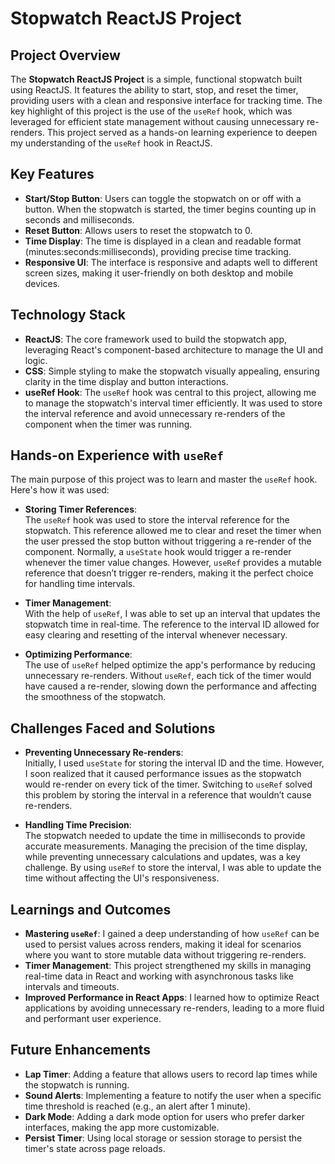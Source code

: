 # Stopwatch ReactJS Project

## Project Overview
The **Stopwatch ReactJS Project** is a simple, functional stopwatch built using ReactJS. It features the ability to start, stop, and reset the timer, providing users with a clean and responsive interface for tracking time. The key highlight of this project is the use of the `useRef` hook, which was leveraged for efficient state management without causing unnecessary re-renders. This project served as a hands-on learning experience to deepen my understanding of the `useRef` hook in ReactJS.

## Key Features
- **Start/Stop Button**: Users can toggle the stopwatch on or off with a button. When the stopwatch is started, the timer begins counting up in seconds and milliseconds.
- **Reset Button**: Allows users to reset the stopwatch to 0.
- **Time Display**: The time is displayed in a clean and readable format (minutes:seconds:milliseconds), providing precise time tracking.
- **Responsive UI**: The interface is responsive and adapts well to different screen sizes, making it user-friendly on both desktop and mobile devices.

## Technology Stack
- **ReactJS**: The core framework used to build the stopwatch app, leveraging React's component-based architecture to manage the UI and logic.
- **CSS**: Simple styling to make the stopwatch visually appealing, ensuring clarity in the time display and button interactions.
- **useRef Hook**: The `useRef` hook was central to this project, allowing me to manage the stopwatch's interval timer efficiently. It was used to store the interval reference and avoid unnecessary re-renders of the component when the timer was running.

## Hands-on Experience with `useRef`
The main purpose of this project was to learn and master the `useRef` hook. Here's how it was used:

- **Storing Timer References**:  
  The `useRef` hook was used to store the interval reference for the stopwatch. This reference allowed me to clear and reset the timer when the user pressed the stop button without triggering a re-render of the component. Normally, a `useState` hook would trigger a re-render whenever the timer value changes. However, `useRef` provides a mutable reference that doesn’t trigger re-renders, making it the perfect choice for handling time intervals.

- **Timer Management**:  
  With the help of `useRef`, I was able to set up an interval that updates the stopwatch time in real-time. The reference to the interval ID allowed for easy clearing and resetting of the interval whenever necessary.

- **Optimizing Performance**:  
  The use of `useRef` helped optimize the app's performance by reducing unnecessary re-renders. Without `useRef`, each tick of the timer would have caused a re-render, slowing down the performance and affecting the smoothness of the stopwatch.

## Challenges Faced and Solutions
- **Preventing Unnecessary Re-renders**:  
  Initially, I used `useState` for storing the interval ID and the time. However, I soon realized that it caused performance issues as the stopwatch would re-render on every tick of the timer. Switching to `useRef` solved this problem by storing the interval in a reference that wouldn’t cause re-renders.

- **Handling Time Precision**:  
  The stopwatch needed to update the time in milliseconds to provide accurate measurements. Managing the precision of the time display, while preventing unnecessary calculations and updates, was a key challenge. By using `useRef` to store the interval, I was able to update the time without affecting the UI's responsiveness.

## Learnings and Outcomes
- **Mastering `useRef`**: I gained a deep understanding of how `useRef` can be used to persist values across renders, making it ideal for scenarios where you want to store mutable data without triggering re-renders.
- **Timer Management**: This project strengthened my skills in managing real-time data in React and working with asynchronous tasks like intervals and timeouts.
- **Improved Performance in React Apps**: I learned how to optimize React applications by avoiding unnecessary re-renders, leading to a more fluid and performant user experience.

## Future Enhancements
- **Lap Timer**: Adding a feature that allows users to record lap times while the stopwatch is running.
- **Sound Alerts**: Implementing a feature to notify the user when a specific time threshold is reached (e.g., an alert after 1 minute).
- **Dark Mode**: Adding a dark mode option for users who prefer darker interfaces, making the app more customizable.
- **Persist Timer**: Using local storage or session storage to persist the timer's state across page reloads.
